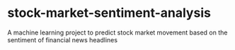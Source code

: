 # stock-market-sentiment-analysis
A machine learning project to predict stock market movement based on the sentiment of financial news headlines
